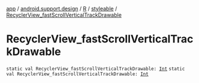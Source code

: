 [app](../../../index.md) / [android.support.design](../../index.md) / [R](../index.md) / [styleable](index.md) / [RecyclerView_fastScrollVerticalTrackDrawable](./-recycler-view_fast-scroll-vertical-track-drawable.md)

# RecyclerView_fastScrollVerticalTrackDrawable

`static val RecyclerView_fastScrollVerticalTrackDrawable: `[`Int`](https://kotlinlang.org/api/latest/jvm/stdlib/kotlin/-int/index.html)
`static val RecyclerView_fastScrollVerticalTrackDrawable: `[`Int`](https://kotlinlang.org/api/latest/jvm/stdlib/kotlin/-int/index.html)